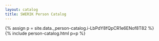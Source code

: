 ```yaml
---
layout: catalog
title: SWERIK Person Catalog
---
```

{% assign p = site.data._person-catalog.i-LbPdY8fQpCR1e6ENof8T82 %}
{% include person-catalog.html p=p %}

